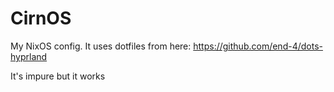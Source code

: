 # CirnOS
My NixOS config. It uses dotfiles from here: https://github.com/end-4/dots-hyprland

It's impure but it works
